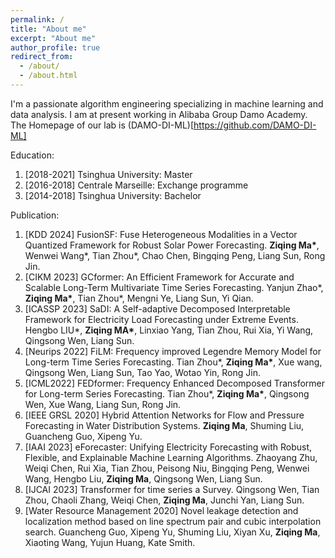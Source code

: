 ```yaml
---
permalink: /
title: "About me"
excerpt: "About me"
author_profile: true
redirect_from: 
  - /about/
  - /about.html
---
```



I'm a passionate algorithm engineering specializing in machine learning and data analysis. I am at present working in Alibaba Group Damo Academy. The Homepage of our lab is (DAMO-DI-ML)[https://github.com/DAMO-DI-ML]


Education:
1. [2018-2021] Tsinghua University: Master
2. [2016-2018] Centrale Marseille: Exchange programme
3. [2014-2018] Tsinghua University: Bachelor

Publication:
1. [KDD 2024] FusionSF: Fuse Heterogeneous Modalities in a Vector Quantized Framework for Robust Solar Power Forecasting. __Ziqing Ma\*__, Wenwei Wang\*, Tian Zhou\*, Chao Chen, Bingqing Peng, Liang Sun, Rong Jin.
2. [CIKM 2023] GCformer: An Efficient Framework for Accurate and Scalable Long-Term Multivariate Time Series Forecasting. Yanjun Zhao\*, __Ziqing Ma\*__, Tian Zhou\*, Mengni Ye, Liang Sun, Yi Qian.
3. [ICASSP 2023] SaDI: A Self-adaptive Decomposed Interpretable Framework for Electricity Load Forecasting under Extreme Events. Hengbo LIU\*, __Ziqing MA\*__, Linxiao Yang, Tian Zhou, Rui Xia, Yi Wang, Qingsong Wen, Liang Sun.
4. [Neurips 2022] FiLM: Frequency improved Legendre Memory Model for Long-term Time Series Forecasting. Tian Zhou\*, __Ziqing Ma\*__, Xue wang, Qingsong Wen, Liang Sun, Tao Yao, Wotao Yin, Rong Jin. 
5. [ICML2022] FEDformer: Frequency Enhanced Decomposed Transformer for Long-term Series Forecasting. Tian Zhou\*, __Ziqing Ma\*__, Qingsong Wen, Xue Wang, Liang Sun, Rong Jin.
6. [IEEE GRSL 2020] Hybrid Attention Networks for Flow and Pressure Forecasting in Water Distribution Systems. __Ziqing Ma__, Shuming Liu, Guancheng Guo, Xipeng Yu.
7. [IAAI 2023] eForecaster: Unifying Electricity Forecasting with Robust, Flexible, and Explainable Machine Learning Algorithms. Zhaoyang Zhu, Weiqi Chen, Rui Xia, Tian Zhou, Peisong Niu, Bingqing Peng, Wenwei Wang, Hengbo Liu, __Ziqing Ma__, Qingsong Wen, Liang Sun.
8. [IJCAI 2023] Transformer for time series a Survey. Qingsong Wen, Tian Zhou, Chaoli Zhang, Weiqi Chen, __Ziqing Ma__, Junchi Yan, Liang Sun.
9. [Water Resource Management 2020] Novel leakage detection and localization method based on line spectrum pair and cubic interpolation search. Guancheng Guo, Xipeng Yu, Shuming Liu, Xiyan Xu, __Ziqing Ma__, Xiaoting Wang, Yujun Huang, Kate Smith.
